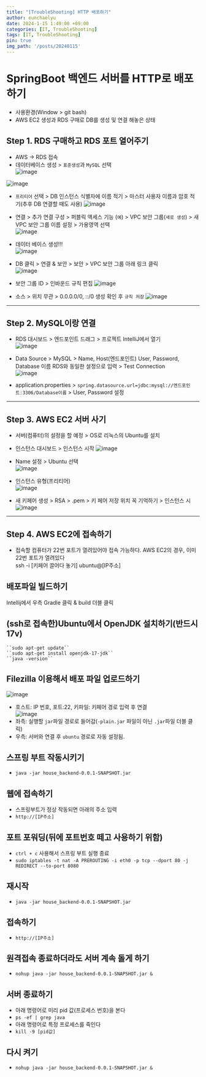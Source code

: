 ```yaml
---
title: "[TroubleShooting] HTTP 배포하기"
author: eunchaelyu 
date: 2024-1-15 1:49:00 +09:00
categories: [IT, TroubleShooting]
tags: [IT, TroubleShooting]
pin: true
img_path: '/posts/20240115'
---
```



# SpringBoot 백엔드 서버를 HTTP로 배포하기    

- 사용환경(Window > git bash)  
- AWS EC2 생성과 RDS 구매로 DB를 생성 및 연결 해놓은 상태     

## Step 1. RDS 구매하고 RDS 포트 열어주기  
- AWS -> RDS 접속    
- 데이터베이스 생성 > ``표준생성``과 ``MySQL`` 선택    
![image](https://github.com/eunchaelyu/eunchaelyu.github.io/assets/119996957/274a9bbe-01dd-4ddd-8fbb-ed18a862b6df)    

![image](https://github.com/eunchaelyu/eunchaelyu.github.io/assets/119996957/f8828ad1-49dc-44a9-84ad-170b2b823b55)    

- ``프리티어`` 선택 > DB 인스턴스 식별자에 이름 적기 > 마스터 사용자 이름과 암호 적기(추후 DB 연결할 때도 사용)
![image](https://github.com/eunchaelyu/eunchaelyu.github.io/assets/119996957/b1fabbf4-106c-495b-8075-aee7f275f561)    

- 연결 > 추가 연결 구성 > 퍼블릭 액세스 기능 (``예``) > VPC 보안 그룹(``새로 생성``) > 새 VPC 보안 그룹 이름 설정 > 가용영역 선택   
![image](https://github.com/eunchaelyu/eunchaelyu.github.io/assets/119996957/315bda1a-ba9d-41d3-abf0-c5084fc4615e)

- 데이터 베이스 생성!!!    
![image](https://github.com/eunchaelyu/eunchaelyu.github.io/assets/119996957/3ff93d06-5978-42a6-acd0-44cab04dd94b)

- DB 클릭 > 연결 & 보안 > 보안 > VPC 보안 그룹 아래 링크 클릭    
![image](https://github.com/eunchaelyu/eunchaelyu.github.io/assets/119996957/fd3acf0a-d390-415f-937c-96e8f497a809)

- 보안 그룹 ID > 인바운드 규칙 편집 
![image](https://github.com/eunchaelyu/eunchaelyu.github.io/assets/119996957/bbd865c8-f38c-4188-8be6-85f008cd2b5a)

- 소스 > 위치 무관 > 0.0.0.0/0, ::/0 생성 확인 후 ``규칙 저장``
![image](https://github.com/eunchaelyu/eunchaelyu.github.io/assets/119996957/d6992528-f07d-4da4-b8f5-3b3c6bd4080e)

--------------------------------------------------------------------------------------------------------

## Step 2. MySQL이랑 연결        
- RDS 대시보드 > 엔드포인트 드래그 > 프로젝트 IntelliJ에서 열기    
![image](https://github.com/eunchaelyu/eunchaelyu.github.io/assets/119996957/a3584672-4d47-4e1d-ba44-1f5c8c00d9e1)

- Data Source > MySQL > Name, Host(엔드포인트) User, Password, Database 이름 RDS와 동일한 설정으로 입력 > Test Connection    
![image](https://github.com/eunchaelyu/eunchaelyu.github.io/assets/119996957/ce4a55d3-e1b2-4ee5-8d72-e6c5f576878f)

- application.properties > ``spring.datasource.url=jdbc:mysql://엔드포인트:3306/Database이름`` > User, Password 설정

--------------------------------------------------------------------------------------------------------
## Step 3. AWS EC2 서버 사기    
- 서버(컴퓨터)의 설정을 할 예정 > OS로 리눅스의 Ubuntu를 설치
- 인스턴스 대시보드 > 인스턴스 시작 
![image](https://github.com/eunchaelyu/eunchaelyu.github.io/assets/119996957/a868fbf4-89d1-43be-99c5-3a7be02de116)

- Name 설정 > Ubuntu 선택    
![image](https://github.com/eunchaelyu/eunchaelyu.github.io/assets/119996957/04649958-dffa-4234-9cdb-8de552bfa12a)

- 인스턴스 유형(프리티어)      
![image](https://github.com/eunchaelyu/eunchaelyu.github.io/assets/119996957/37320ca8-156a-4d5d-8c4d-0cfb08cb36a4)

- 새 키페어 생성 > RSA > .pem > 키 페어 저장 위치 꼭 기억하기 > 인스턴스 시
![image](https://github.com/eunchaelyu/eunchaelyu.github.io/assets/119996957/7f5a90d1-1783-433f-a3c6-3be61f7b9c2f)

--------------------------------------------------------------------------------------------------------    

## Step 4. AWS EC2에 접속하기    
- 접속할 컴퓨터가 22번 포트가 열려있어야 접속 가능하다. AWS EC2의 경우, 이미 22번 포트가 열려있다  
  ssh -i [키페어 끌어다 놓기] ubuntu@[IP주소]    
  
## 배포파일 빌드하기     
  Intellij에서 우측 Gradle 클릭 & build 더블 클릭     

## (ssh로 접속한)Ubuntu에서 OpenJDK 설치하기(반드시 17v)    
    ``sudo apt-get update``    
    ``sudo apt-get install openjdk-17-jdk``    
    ``java -version``    

## Filezilla 이용해서 배포 파일 업로드하기    
  ![image](https://github.com/eunchaelyu/eunchaelyu.github.io/assets/119996957/dd43644f-4732-4fe0-ba98-86873bdd0abd)        
  - 호스트: IP 번호, 포트:22, 키파일: 키페어 경로 입력 후 연결      
  ![image](https://github.com/eunchaelyu/eunchaelyu.github.io/assets/119996957/96cc863f-a04c-49ec-962e-7aa1c6b18c4c)    
  - 좌측: 실행할 ``jar``파일 경로로 들어감(``-plain.jar`` 파일이 아닌 ``.jar``파일 더블 클릭)    
  - 우측: 서버와 연결 후 ``ubuntu`` 경로로 자동 설정됨.      

## 스프링 부트 작동시키기
  - ``java -jar house_backend-0.0.1-SNAPSHOT.jar``

## 웹에 접속하기
  - 스프링부트가 정상 작동되면 아래의 주소 입력
  - ``http://[IP주소]``

## 포트 포워딩(뒤에 포트번호 떼고 사용하기 위함)
  - ``ctrl + c`` 사용해서 스프링 부트 실행 종료     
  - ``sudo iptables -t nat -A PREROUTING -i eth0 -p tcp --dport 80 -j REDIRECT --to-port 8080``

## 재시작
  - ``java -jar house_backend-0.0.1-SNAPSHOT.jar``
## 접속하기 
  - ``http://[IP주소]``
## 원격접속 종료하더라도 서버 계속 돌게 하기
  - ``nohup java -jar house_backend-0.0.1-SNAPSHOT.jar &``
## 서버 종료하기
  - 아래 명령어로 미리 pid 값(프로세스 번호)을 본다
  - ``ps -ef | grep java``
  - 아래 명령어로 특정 프로세스를 죽인다
  - ``kill -9 [pid값]``
## 다시 켜기 
  - ``nohup java -jar house_backend-0.0.1-SNAPSHOT.jar &``
